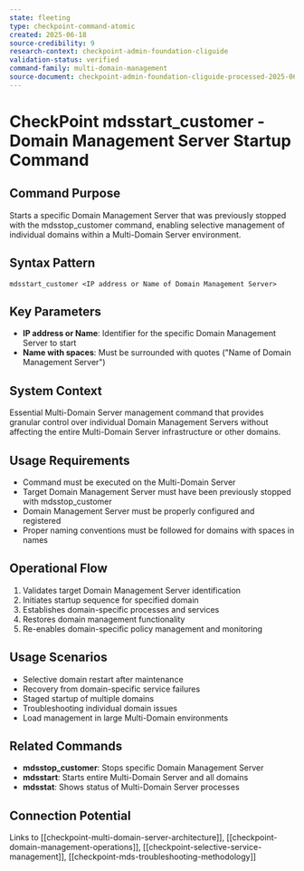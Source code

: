 ```yaml
---
state: fleeting
type: checkpoint-command-atomic
created: 2025-06-18
source-credibility: 9
research-context: checkpoint-admin-foundation-cliguide
validation-status: verified
command-family: multi-domain-management
source-document: checkpoint-admin-foundation-cliguide-processed-2025-06-17.md
---
```


# CheckPoint mdsstart_customer - Domain Management Server Startup Command

## Command Purpose
Starts a specific Domain Management Server that was previously stopped with the mdsstop_customer command, enabling selective management of individual domains within a Multi-Domain Server environment.

## Syntax Pattern
```
mdsstart_customer <IP address or Name of Domain Management Server>
```

## Key Parameters
- **IP address or Name**: Identifier for the specific Domain Management Server to start
- **Name with spaces**: Must be surrounded with quotes ("Name of Domain Management Server")

## System Context
Essential Multi-Domain Server management command that provides granular control over individual Domain Management Servers without affecting the entire Multi-Domain Server infrastructure or other domains.

## Usage Requirements
- Command must be executed on the Multi-Domain Server
- Target Domain Management Server must have been previously stopped with mdsstop_customer
- Domain Management Server must be properly configured and registered
- Proper naming conventions must be followed for domains with spaces in names

## Operational Flow
1. Validates target Domain Management Server identification
2. Initiates startup sequence for specified domain
3. Establishes domain-specific processes and services
4. Restores domain management functionality
5. Re-enables domain-specific policy management and monitoring

## Usage Scenarios
- Selective domain restart after maintenance
- Recovery from domain-specific service failures
- Staged startup of multiple domains
- Troubleshooting individual domain issues
- Load management in large Multi-Domain environments

## Related Commands
- **mdsstop_customer**: Stops specific Domain Management Server
- **mdsstart**: Starts entire Multi-Domain Server and all domains
- **mdsstat**: Shows status of Multi-Domain Server processes

## Connection Potential
Links to [[checkpoint-multi-domain-server-architecture]], [[checkpoint-domain-management-operations]], [[checkpoint-selective-service-management]], [[checkpoint-mds-troubleshooting-methodology]]